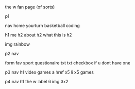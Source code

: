 the w fan page (of sorts)

p1

nav
home    yourturn   basketball     coding

h1 me
h2 about
h2 what this is
h2

img rainbow

p2
nav

form fav sport questionaire
txt
txt
checkbox if u dont have one

p3
nav
h1 video games
a href x5
li x5 games

p4
nav
h1 the w
label 6 img 3x2
